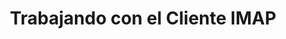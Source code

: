 ---
title: "Trabajando con el Cliente IMAP"
url: /es/python-net/working-with-imap-client/
weight: 70
type: docs
---